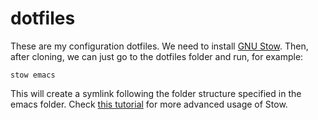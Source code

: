 # dotfiles

These are my configuration dotfiles. We need to install [GNU Stow](https://www.gnu.org/software/stow/manual/). Then,
after cloning, we can just go to the dotfiles folder and run, for example:

```
stow emacs
```

This will create a symlink following the folder structure specified in the emacs folder.
Check [this tutorial](https://alexpearce.me/2016/02/managing-dotfiles-with-stow/) for more advanced usage of Stow.
